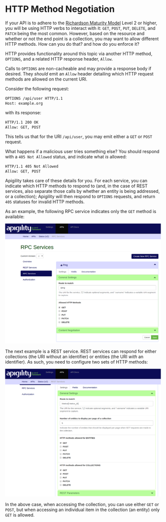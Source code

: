 HTTP Method Negotiation
=======================

If your API is to adhere to the [Richardson Maturity Model](http://martinfowler.com/articles/richardsonMaturityModel.html)
Level 2 or higher, you will be using HTTP verbs to interact with it: `GET`, `POST`, `PUT`, `DELETE`,
and `PATCH` being the most common.  However, based on the resource and whether or not the end point
is a collection, you may want to allow different HTTP methods. How can you do that? and how do you
enforce it?

HTTP provides functionality around this topic via another HTTP method, `OPTIONS`, and a related HTTP
response header, `Allow`.

Calls to `OPTIONS` are non-cacheable and may provide a response body if desired. They _should_
emit an `Allow` header detailing which HTTP request methods are allowed on the current URI.

Consider the following request:

```HTTP
OPTIONS /api/user HTTP/1.1
Host: example.org
```

with its response:

```HTTP
HTTP/1.1 200 OK
Allow: GET, POST
```

This tells us that for the URI `/api/user`, you may emit either a `GET` or `POST` request.

What happens if a malicious user tries something else? You should respond with a `405 Not Allowed`
status, and indicate what _is_ allowed:

```HTTP
HTTP/1.1 405 Not Allowed
Allow: GET, POST
```

Apigility takes care of these details for you. For each service, you can indicate which HTTP methods
to respond to (and, in the case of REST services, also separate those calls by whether an entity is
being addressed, or a collection); Apigility will then respond to `OPTIONS` requests, and return
`405` statuses for invalid HTTP methods.

As an example, the following RPC service indicates only the `GET` method is available:

![RPC HTTP Methods](/asset/apigility-documentation/img/api-primer-http-negotiation-rpc.png)

The next example is a REST service. REST services can respond for either collections (the URI
without an identifier) or entities (the URI _with_ an identifier). As such, you need to configure
two sets of HTTP methods:

![REST HTTP Methods](/asset/apigility-documentation/img/api-primer-http-negotiation-rest.png)

In the above case, when accessing the collection, you can use either `GET` or `POST`, but when
accessing an individual item in the collection (an entity) only `GET` is allowed.

